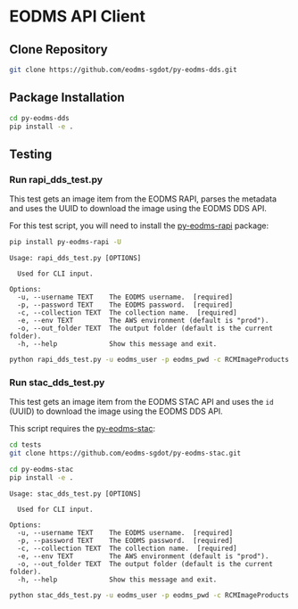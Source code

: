 EODMS API Client
================

## Clone Repository

```bash
git clone https://github.com/eodms-sgdot/py-eodms-dds.git
```

## Package Installation

```bash
cd py-eodms-dds
pip install -e .
```

## Testing

### Run rapi_dds_test.py

This test gets an image item from the EODMS RAPI, parses the metadata and uses the UUID to download the image using the EODMS DDS API.

For this test script, you will need to install the [py-eodms-rapi](https://github.com/eodms-sgdot/py-eodms-rapi) package:

```bash
pip install py-eodms-rapi -U
```

```
Usage: rapi_dds_test.py [OPTIONS]

  Used for CLI input.

Options:
  -u, --username TEXT    The EODMS username.  [required]
  -p, --password TEXT    The EODMS password.  [required]
  -c, --collection TEXT  The collection name.  [required]
  -e, --env TEXT         The AWS environment (default is "prod").
  -o, --out_folder TEXT  The output folder (default is the current folder).
  -h, --help             Show this message and exit.
```

```bash
python rapi_dds_test.py -u eodms_user -p eodms_pwd -c RCMImageProducts
```

### Run stac_dds_test.py

This test gets an image item from the EODMS STAC API and uses the `id` (UUID) to download the image using the EODMS DDS API.

This script requires the [py-eodms-stac](https://github.com/eodms-sgdot/py-eodms-stac):

```bash
cd tests
git clone https://github.com/eodms-sgdot/py-eodms-stac.git

cd py-eodms-stac
pip install -e .
```

```
Usage: stac_dds_test.py [OPTIONS]

  Used for CLI input.

Options:
  -u, --username TEXT    The EODMS username.  [required]
  -p, --password TEXT    The EODMS password.  [required]
  -c, --collection TEXT  The collection name.  [required]
  -e, --env TEXT         The AWS environment (default is "prod").
  -o, --out_folder TEXT  The output folder (default is the current folder).
  -h, --help             Show this message and exit.
```

```bash
python stac_dds_test.py -u eodms_user -p eodms_pwd -c RCMImageProducts  
```
